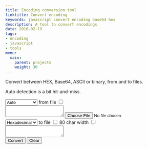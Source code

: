 ```yaml
---
title: Encoding conversion tool
linktitle: Convert encoding
keywords: javascript convert encoding base64 hex
description: A tool to convert encodings
date: 2016-02-19
tags:
- encoding
- javascript
- tools
menu:
  main:
    parent: projects
    weight: 30
---
```


Convert between HEX, Base64, ASCII or binary, from and to files.

<!--more-->

Auto detection is a bit hit-and-miss.

<select id="srcType">
  <option value="auto">Auto</option>
  <option value="hex">Hexadecimal</option>
  <option value="base64">Base64</option>
  <option value="ascii">ASCII</option>
  <option value="bin">Binary</option>
</select>
<label>from file <input type="checkbox" id="srcIsFile" value="1" /></label>
<br>
<textarea id="src" class="code"></textarea>
<input type="file" id="srcFile"></input>
<br>
<select id="dstType">
  <option value="hex">Hexadecimal</option>
  <option value="base64">Base64</option>
  <option value="ascii">ASCII</option>
  <option value="array">Byte array</option>
</select>
<label>to file <input type="checkbox" id="dstIsFile" value="1" /></label>
<label>80 char width <input type="checkbox" id="fixedWidth" value="1" /></label>
<br>
<textarea id="dst" class="code"></textarea>
<br>
<button id="convert">Convert</button>
<button id="srcReset">Clear</button>
</form>

<script src="/js/encoding-converter.js"></script>
